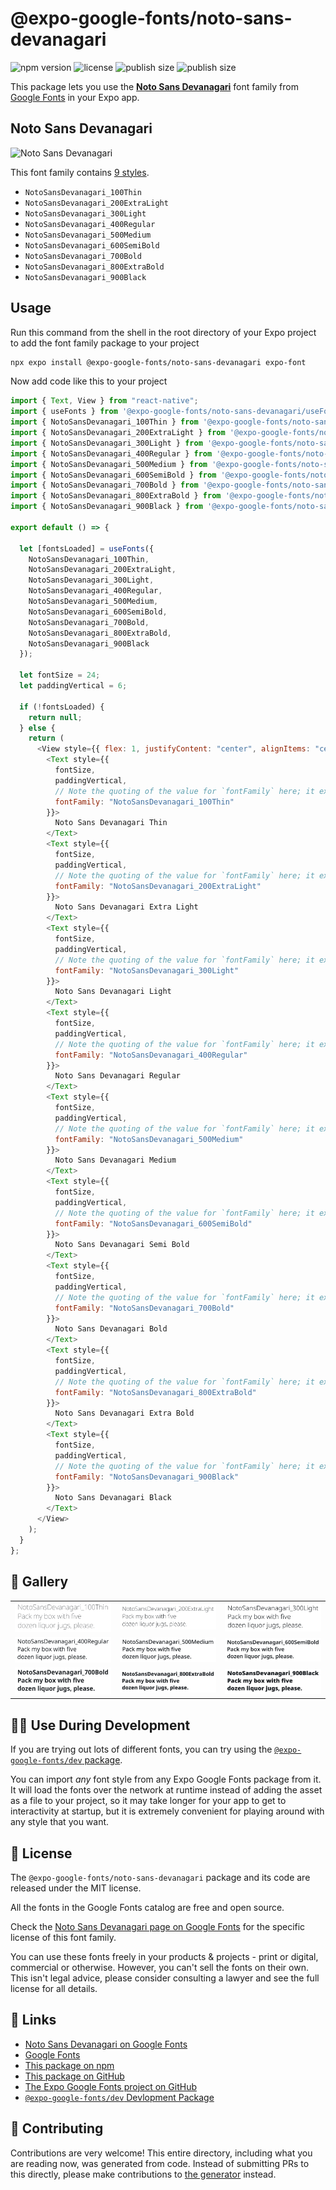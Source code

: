 # @expo-google-fonts/noto-sans-devanagari

![npm version](https://flat.badgen.net/npm/v/@expo-google-fonts/noto-sans-devanagari)
![license](https://flat.badgen.net/github/license/expo/google-fonts)
![publish size](https://flat.badgen.net/packagephobia/install/@expo-google-fonts/noto-sans-devanagari)
![publish size](https://flat.badgen.net/packagephobia/publish/@expo-google-fonts/noto-sans-devanagari)

This package lets you use the [**Noto Sans Devanagari**](https://fonts.google.com/specimen/Noto+Sans+Devanagari) font family from [Google Fonts](https://fonts.google.com/) in your Expo app.

## Noto Sans Devanagari

![Noto Sans Devanagari](./font-family.png)

This font family contains [9 styles](#-gallery).

- `NotoSansDevanagari_100Thin`
- `NotoSansDevanagari_200ExtraLight`
- `NotoSansDevanagari_300Light`
- `NotoSansDevanagari_400Regular`
- `NotoSansDevanagari_500Medium`
- `NotoSansDevanagari_600SemiBold`
- `NotoSansDevanagari_700Bold`
- `NotoSansDevanagari_800ExtraBold`
- `NotoSansDevanagari_900Black`

## Usage

Run this command from the shell in the root directory of your Expo project to add the font family package to your project

```sh
npx expo install @expo-google-fonts/noto-sans-devanagari expo-font
```

Now add code like this to your project

```js
import { Text, View } from "react-native";
import { useFonts } from '@expo-google-fonts/noto-sans-devanagari/useFonts';
import { NotoSansDevanagari_100Thin } from '@expo-google-fonts/noto-sans-devanagari/100Thin';
import { NotoSansDevanagari_200ExtraLight } from '@expo-google-fonts/noto-sans-devanagari/200ExtraLight';
import { NotoSansDevanagari_300Light } from '@expo-google-fonts/noto-sans-devanagari/300Light';
import { NotoSansDevanagari_400Regular } from '@expo-google-fonts/noto-sans-devanagari/400Regular';
import { NotoSansDevanagari_500Medium } from '@expo-google-fonts/noto-sans-devanagari/500Medium';
import { NotoSansDevanagari_600SemiBold } from '@expo-google-fonts/noto-sans-devanagari/600SemiBold';
import { NotoSansDevanagari_700Bold } from '@expo-google-fonts/noto-sans-devanagari/700Bold';
import { NotoSansDevanagari_800ExtraBold } from '@expo-google-fonts/noto-sans-devanagari/800ExtraBold';
import { NotoSansDevanagari_900Black } from '@expo-google-fonts/noto-sans-devanagari/900Black';

export default () => {

  let [fontsLoaded] = useFonts({
    NotoSansDevanagari_100Thin, 
    NotoSansDevanagari_200ExtraLight, 
    NotoSansDevanagari_300Light, 
    NotoSansDevanagari_400Regular, 
    NotoSansDevanagari_500Medium, 
    NotoSansDevanagari_600SemiBold, 
    NotoSansDevanagari_700Bold, 
    NotoSansDevanagari_800ExtraBold, 
    NotoSansDevanagari_900Black
  });

  let fontSize = 24;
  let paddingVertical = 6;

  if (!fontsLoaded) {
    return null;
  } else {
    return (
      <View style={{ flex: 1, justifyContent: "center", alignItems: "center" }}>
        <Text style={{
          fontSize,
          paddingVertical,
          // Note the quoting of the value for `fontFamily` here; it expects a string!
          fontFamily: "NotoSansDevanagari_100Thin"
        }}>
          Noto Sans Devanagari Thin
        </Text>
        <Text style={{
          fontSize,
          paddingVertical,
          // Note the quoting of the value for `fontFamily` here; it expects a string!
          fontFamily: "NotoSansDevanagari_200ExtraLight"
        }}>
          Noto Sans Devanagari Extra Light
        </Text>
        <Text style={{
          fontSize,
          paddingVertical,
          // Note the quoting of the value for `fontFamily` here; it expects a string!
          fontFamily: "NotoSansDevanagari_300Light"
        }}>
          Noto Sans Devanagari Light
        </Text>
        <Text style={{
          fontSize,
          paddingVertical,
          // Note the quoting of the value for `fontFamily` here; it expects a string!
          fontFamily: "NotoSansDevanagari_400Regular"
        }}>
          Noto Sans Devanagari Regular
        </Text>
        <Text style={{
          fontSize,
          paddingVertical,
          // Note the quoting of the value for `fontFamily` here; it expects a string!
          fontFamily: "NotoSansDevanagari_500Medium"
        }}>
          Noto Sans Devanagari Medium
        </Text>
        <Text style={{
          fontSize,
          paddingVertical,
          // Note the quoting of the value for `fontFamily` here; it expects a string!
          fontFamily: "NotoSansDevanagari_600SemiBold"
        }}>
          Noto Sans Devanagari Semi Bold
        </Text>
        <Text style={{
          fontSize,
          paddingVertical,
          // Note the quoting of the value for `fontFamily` here; it expects a string!
          fontFamily: "NotoSansDevanagari_700Bold"
        }}>
          Noto Sans Devanagari Bold
        </Text>
        <Text style={{
          fontSize,
          paddingVertical,
          // Note the quoting of the value for `fontFamily` here; it expects a string!
          fontFamily: "NotoSansDevanagari_800ExtraBold"
        }}>
          Noto Sans Devanagari Extra Bold
        </Text>
        <Text style={{
          fontSize,
          paddingVertical,
          // Note the quoting of the value for `fontFamily` here; it expects a string!
          fontFamily: "NotoSansDevanagari_900Black"
        }}>
          Noto Sans Devanagari Black
        </Text>
      </View>
    );
  }
};
```

## 🔡 Gallery


||||
|-|-|-|
|![NotoSansDevanagari_100Thin](./100Thin/NotoSansDevanagari_100Thin.ttf.png)|![NotoSansDevanagari_200ExtraLight](./200ExtraLight/NotoSansDevanagari_200ExtraLight.ttf.png)|![NotoSansDevanagari_300Light](./300Light/NotoSansDevanagari_300Light.ttf.png)||
|![NotoSansDevanagari_400Regular](./400Regular/NotoSansDevanagari_400Regular.ttf.png)|![NotoSansDevanagari_500Medium](./500Medium/NotoSansDevanagari_500Medium.ttf.png)|![NotoSansDevanagari_600SemiBold](./600SemiBold/NotoSansDevanagari_600SemiBold.ttf.png)||
|![NotoSansDevanagari_700Bold](./700Bold/NotoSansDevanagari_700Bold.ttf.png)|![NotoSansDevanagari_800ExtraBold](./800ExtraBold/NotoSansDevanagari_800ExtraBold.ttf.png)|![NotoSansDevanagari_900Black](./900Black/NotoSansDevanagari_900Black.ttf.png)||


## 👩‍💻 Use During Development

If you are trying out lots of different fonts, you can try using the [`@expo-google-fonts/dev` package](https://github.com/expo/google-fonts/tree/master/font-packages/dev#readme).

You can import _any_ font style from any Expo Google Fonts package from it. It will load the fonts over the network at runtime instead of adding the asset as a file to your project, so it may take longer for your app to get to interactivity at startup, but it is extremely convenient for playing around with any style that you want.


## 📖 License

The `@expo-google-fonts/noto-sans-devanagari` package and its code are released under the MIT license.

All the fonts in the Google Fonts catalog are free and open source.

Check the [Noto Sans Devanagari page on Google Fonts](https://fonts.google.com/specimen/Noto+Sans+Devanagari) for the specific license of this font family.

You can use these fonts freely in your products & projects - print or digital, commercial or otherwise. However, you can't sell the fonts on their own. This isn't legal advice, please consider consulting a lawyer and see the full license for all details.

## 🔗 Links

- [Noto Sans Devanagari on Google Fonts](https://fonts.google.com/specimen/Noto+Sans+Devanagari)
- [Google Fonts](https://fonts.google.com/)
- [This package on npm](https://www.npmjs.com/package/@expo-google-fonts/noto-sans-devanagari)
- [This package on GitHub](https://github.com/expo/google-fonts/tree/master/font-packages/noto-sans-devanagari)
- [The Expo Google Fonts project on GitHub](https://github.com/expo/google-fonts)
- [`@expo-google-fonts/dev` Devlopment Package](https://github.com/expo/google-fonts/tree/master/font-packages/dev)

## 🤝 Contributing

Contributions are very welcome! This entire directory, including what you are reading now, was generated from code. Instead of submitting PRs to this directly, please make contributions to [the generator](https://github.com/expo/google-fonts/tree/master/packages/generator) instead.
